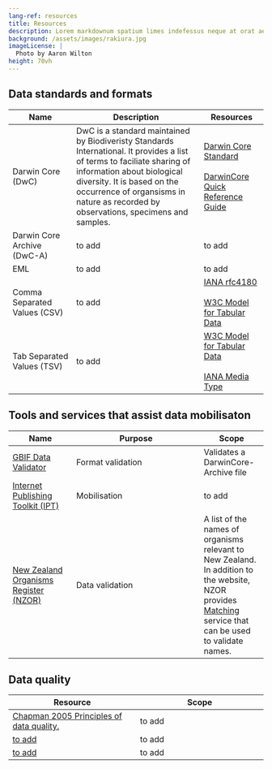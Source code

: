 ```yaml
---
lang-ref: resources
title: Resources
description: Lorem markdownum spatium limes indefessus neque at orat aestuat
background: /assets/images/rakiura.jpg
imageLicense: |
  Photo by Aaron Wilton
height: 70vh
---
```


## Data standards and formats

<table>
    <thead>
        <tr>
            <th style="width:25%">Name</th>
            <th style="width:50%">Description</th>
            <th style="width:25%">Resources</th>
        </tr>
    </thead>
    <tbody>
        <tr>
            <td>Darwin Core (DwC)</td>
            <td>DwC is a standard maintained by Biodiveristy Standards International.  It provides a list of terms to faciliate sharing of information about biological diversity.  It is based on the occurrence of organsisms in nature as recorded by observations, specimens and samples.</td>
            <td><a href="https://www.tdwg.org/standards/dwc/" target="_blank">Darwin Core Standard</a><br /><br /><a href="https://dwc.tdwg.org/terms/" target="_blank">DarwinCore Quick Reference Guide</a></td>
        </tr>
        <tr>
            <td>Darwin Core Archive (DwC-A)</td>
            <td>to add</td>
            <td>to add</td>
        </tr>
    <tr>
        <td>EML</td>
        <td>to add</td>
        <td>to add</td>
    </tr>
    <tr>
        <td>Comma Separated Values (CSV)</td>
        <td>to add</td>
        <td>
            <a href="https://www.rfc-editor.org/rfc/rfc4180.html" target="_blank">IANA rfc4180</a>
            <br /><br />
            <a href="https://www.w3.org/TR/tabular-data-model" target="_blank">W3C Model for Tabular Data</a>
        </td>
    </tr>
        <tr>
            <td>Tab Separated Values (TSV)</td>
            <td>to add</td>
            <td>
                <a href="https://www.w3.org/TR/tabular-data-model" target="_blank">W3C Model for Tabular Data</a>
                <br /><br />
                <a href="https://www.iana.org/assignments/media-types/text/tab-separated-values" target="_blank">IANA Media Type</a>
            </td>
        </tr>
    </tbody>
</table>

## Tools and services that assist data mobilisaton

<table>
    <thead>
        <tr>
            <th style="width:25%">Name</th>
            <th style="width:50%">Purpose</th>
            <th style="width:25%">Scope</th>
        </tr>
    </thead>
    <tbody>
    <tr>
        <td><a href="https://www.gbif.org/tools/data-validator" target="_blank">GBIF Data Validator</a></td>
        <td>Format validation</td>
        <td>Validates a DarwinCore-Archive file</td>
    </tr>
    <tr>
        <td><a href="https://www.gbif.org/ipt" target="_blank">Internet Publishing Toolkit (IPT)</a></td>
        <td>Mobilisation</td>
        <td>to add</td>
    </tr>
        <tr>
            <td><a href="https://www.nzor.org.nz" target="_blank">New Zealand Organisms Register (NZOR)</a></td>
            <td>Data validation</td>
            <td>A list of the names of organisms relevant to New Zealand. In addition to the website, NZOR provides <a href="https://www.nzor.org.nz/matches" target="__blank">Matching</a> service that can be used to validate names.</td>
        </tr>
    </tbody>
</table>

## Data quality

<table>
    <thead>
        <tr>
            <th style="width:25%">Resource</th>
            <th style="width:25%">Scope</th>
        </tr>
    </thead>
    <tbody>
    <tr>
        <td><a href="https://www.gbif.org/document/80509/principles-of-data-quality" target="_blank">Chapman 2005 Principles of data quality.</a></td>
        <td>to add</td>
    </tr>
    <tr>
        <td><a href="https://www.gbif.org/ipt" target="_blank">to add</a></td>
        <td>to add</td>
    </tr>
        <tr>
            <td><a href="https://www.nzor.org.nz" target="_blank">to add</a></td>
            <td>to add</td>
        </tr>
    </tbody>
</table>

